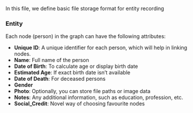 In this file, we define basic file storage format for entity recording

### Entity
Each node (person) in the graph can have the following attributes:

- **Unique ID**: A unique identifier for each person, which will help in linking nodes.
- **Name**: Full name of the person
- **Date of Birth**: To calculate age or display birth date
- **Estimated Age**: If exact birth date isn’t available
- **Date of Death**: For deceased persons
- **Gender**
- **Photo**: Optionally, you can store file paths or image data
- **Notes**: Any additional information, such as education, profession, etc.
- **Social_Credit**: Novel way of choosing favourite nodes
